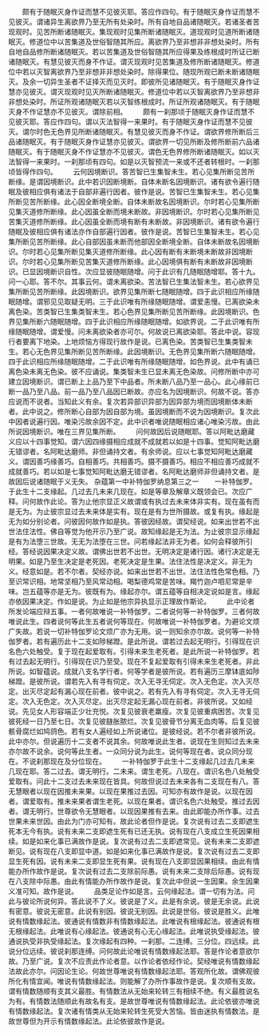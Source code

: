 <!-- { "loadSidebar": true } -->
　　颇有于随眠灭身作证而慧不见彼灭耶。答应作四句。有于随眠灭身作证而慧不见彼灭。谓诸异生离欲界乃至无所有处染时。所有自地自品诸随眠灭。若诸圣者苦现观时。见苦所断诸随眠灭。集现观时见集所断诸随眠灭。道现观时见道所断诸随眠灭。修道位中以苦集道及世俗智随其所应。离欲界乃至非想非非想处染时。所有自地自品修所断诸随眠灭。若以苦集道及世俗智随其所应得果及练根成时所证已断诸随眠灭。有慧见彼灭而身不作证。谓灭现观时见苦集道及修所断诸随眠灭。修道位中若以灭智离欲界乃至非想非非想处染时。除得果位。随现所观已断未断诸随眠灭。及余一切异生圣者不证择灭而见灭时。即彼所见诸随眠灭。有于随眠灭身作证慧亦见彼灭。谓灭现观时见灭所断诸随眠灭。修道位中若以灭智离欲界乃至非想非非想处染时。所证所观诸随眠灭若以灭智练根成时。所证所观诸随眠灭。有于随眠灭身不作证慧亦不见彼灭。谓除前相。
　　颇有一刹那顷于随眠灭身作证而慧不见彼灭耶。答应作四句。谓以灭法智得一来果时。有于随眠灭身作证而慧不见彼灭。谓尔时色无色界见所断诸随眠灭。有慧见彼灭而身不作证。谓欲界修所断后三品诸随眠灭。有于随眠灭身作证慧亦见彼灭。谓欲界一切见所断及修所断前六品诸随眠灭。有于随眠灭身不作证慧亦不见彼灭。谓色无色界修所断诸随眠灭。如以灭法智得一来果时。一刹那顷有四句。如是以灭智预流一来或不还者转根时。一刹那顷皆得作四句。
　　云何因境断识。答苦智已生集智未生。若心见集所断见苦所断缘。是谓因境断识。此中若识因断境断。自体未断名因境断识。诸有欲令遍行随眠及彼相应俱有诸法于自部非遍行因者。彼作是说。苦智已生集智未生。若心见集所断见苦所断缘。此心因全断境全断。自体未断故名因境断识。尔时若心见集所断见集灭道修所断缘。此心因虽全断而境未断故。非因境断识。尔时若心见集所断见苦集灭道修所断缘。此心因虽全断而境有断有未断故。非因境断识。诸有欲令遍行随眠及彼相应俱有诸法亦作自部遍行因者。彼作是说。苦智已生集智未生。若心见集所断见苦所断缘。此心自部因虽未断而他部因全断境全断。自体未断故名因境断识。尔时若心见集所断见集灭道修所断缘。此心因有断有未断境未断故非因境断识。尔时若心见集所断见苦集灭道修所断缘。此心因境俱有断有未断故非因境断识。已显因境断识自性。次应显彼随眠随增。问于此识有几随眠随增耶。答十九。问一心耶。答不尔。其事云何。谓未离欲染。苦法智已生集法智未生。若心欲界见集所断见苦所断缘。此因境断识。欲界见集所断七随眠随增。四于此识相应所缘随眠随增。谓邪见见取疑无明。三于此识唯有所缘随眠随增。谓爱恚慢。已离欲染未离色染。苦类智已生集类智未生。若心色界见集所断见苦所断缘。此因境断识。色界见集所断六随眠随增。四于此识相应所缘随眠随增。如欲界说。二于此识唯有所缘随眠随增。谓爱慢。问未离欲染者亦可尔。何故说已离欲染耶。答此中说。容现行者要离下地染。上地烦恼方得现行故作是说。已离色染。苦类智已生集类智未生。若心无色界见集所断见苦所断缘。此因境断识。无色界见集所断六随眠随增。四于此识相应所缘随眠随增。二于此识唯有所缘随眠随增。如色界说。此中有诵已离色染未离无色染。彼不应诵说。集类智未生已显未离无色染故。问修所断中亦可建立因境断识。谓已断上上品乃至下中品者。所未断八品乃至一品心。此心缘前已断一品乃至八品。前一品乃至八品因已断故。亦应名为因境断识。何故不说。答亦应说而不说者。当知此义有余。复次若异部识异部为因异部为境而因境断体未断者。此中说之。修所断心自部为因自部为境。虽因境断而不说为因境断识。复次此中因者说遍行因。唯染污故余因不定。此中识者唯说随眠相应诸心唯染污故。由此所说因境断识。唯在三界见集所断。
　　问何故因后说随眠耶。答以阿毗达磨藏义应以十四事觉知。谓六因四缘摄相应成就不成就若以如是十四事。觉知阿毗达磨无错谬者。名阿毗达磨师。非但诵持文者。有余师说。应以七事觉知阿毗达磨藏义。谓因善巧缘善巧。自相善巧。共相善巧。摄不摄善巧。相应不相应善巧成就不成就善巧。若以如是七事觉知阿毗达磨无错谬者。名阿毗达磨师非但诵持文者。是故因后说诸随眠于义无失。
杂蕴第一中补特伽罗纳息第三之一
　　一补特伽罗。于此生十二支缘起。几过去几未来几现在。如是等章及解章义既领会已。次应广释。问何故作此论。答为止他宗显正义故谓或有执过去未来体非实有。现在虽有而是无为。为止彼宗显过去未来体是实有。现在是有为世所摄故。或复有执。缘起是无为如分别论者。问彼因何故作如是执。答彼因经故。谓契经说。如来出世若不出世法住法性。佛自等觉为他开示乃至广说。故知缘起是无为法。为止彼宗显示缘起是有为法堕三世故。无无为法堕在三世。问若缘起法非无为者。如何会释彼所引经。答经说因果决定义故。谓佛出世若不出世。无明决定是诸行因。诸行决定是无明果。如是乃至生决定是老死因。老死决定是生果。法住法性是决定义。非无为义。经意如是。若不尔者。契经亦说。如来出世若不出世。法住法性色常色相。乃至识常识相。地常坚相乃至风常动相。喝梨德鸡常是苦味。羯竹迦卢呬尼常是辛味。岂五蕴等亦是无为。彼既有为。缘起亦尔。谓五蕴等自相决定说如是言。缘起亦依因果决定。作如是说。为止如是他宗异执显示正理故作斯论。
　　此中论者所发论端应辩五事。一者何故唯说一补特伽罗。二者说何等一补特伽罗。三者何故唯说此生。四者说何等此生五者说何等现在。何故唯说一补特伽罗者。为避论文烦广失故。若说一切补特伽罗论文烦广亦为无用。说一则知余亦尔故。说何等一补特伽罗者。若有遍历此十二支如陟梯蹬。是此所说。谓若过去起无明行。引得现在识名色六处触受。复于现在起爱取有。引得未来生老死者。是此所说一补特伽罗。若有过去起无明行。引得现在识乃至受。现在不复起爱取有引得未来生老死者。非此所说。如智蕴说。成就八支名学行者。何等学者是彼所说。若有遍历三摩钵底如陟梯蹬。是彼所说。谓若先入有寻有伺定。次入无寻无伺定。次入无色定。次入灭尽定。出灭尽定起有漏心现在前者。彼中说之。若有先入有寻有伺定。次入无寻无伺定。次入无色定。次入灭尽定。出灭尽定起无漏心现在前者。非彼所说。又如经说。先见女人形容端正少壮充悦。次复见彼衰老羸瘦。次复见彼重病困苦。次复见彼死经一日乃至七日。次复见彼膖胀脓烂。次复见彼骨节分离无血肉等。后复见彼骸骨腐烂如鸠鸽色。若有女人遍经如上所说诸位。是彼经说。若不尔者非彼所说。此中亦尔。但说遍历十二支者不说其余。何故唯说此生者。说现在生则知过去未来亦尔故不说余。说何等此生者。一众同分说为此生。说何等现在者。说众同分现在。不说刹那现在及分位现在。
　　一补特伽罗于此生十二支缘起几过去几未来几现在耶。答二过去。谓无明行。二未来。谓生老死。八现在。谓识名色八处触受爱取有。问此十二支过去未来现在皆具。何故但说过去未来各有二支现在有八。答无慧眼者以现在因推未来果。以现在果推过去因。可知亦有故作是说。以现在因者。谓爱取有。推未来果者谓生老死。以现在果者。谓识名色六处触受。推过去因者。谓无明行。世尊欲令无慧眼者。以现因果推有去来。由此即能办所作事。过去世果未来世因。由此为门亦可知有。故此论者但作是说。复次说有过去二支即遮生死本无今有执。说有未来二支即遮生死有已还无执。说有现在八支成立生死因果相续。如是如来化事已满故作是说。复次说有过去二支即遮常见。说有未来二支即遮断见。说有现在八支即显中道。如是如来化事已满故作是说。复次说有过去二支即显生死有因。说有未来二支即显生死有果。说有现在八支即显因果相续。由此有情能办所作故作是说。复次说有过去二支除前际愚。说有未来二支除后际愚。说有现在八支除中际愚。由此有情能办所作故作是说。复次此中但说一生因果。余生因果义准可知。故作是说。
　　品类足论作如是言。云何缘起法。谓一切有为法。问此与彼论所说何异。答此说不了义。彼说是了义。此是有余说。彼是无余说。此说有密意。彼说无密意。此说有别因。彼说无别因。此说是世俗。彼说是胜义。此唯说有情数缘起法。彼通说有情数非有情数缘起法。此唯说有根缘起法。彼通说有根无根缘起法。此唯说有心缘起法。彼通说有心无心缘起法。此唯说执受缘起法。彼通说执受非执受缘起法。复次缘起有四种。一刹那。二连缚。三分位。四远续。此说分位远续。彼说刹那连缚。问何故此论唯说有情数缘起法耶。答是作论者意欲尔故。乃至广说。复次不应责此作论者意。以作论者依经作论。契经唯说有情数缘起法故此亦尔。问因论生论。何故世尊唯说有情数缘起法耶。答观所化故。谓佛观彼所化有情宜闻。唯说有情数缘起法。则能解了办所作事故作是说。复次顺有支故。谓有情数随顺有支其义最胜。有情数法从无始来轮转三有相续不绝。有义最胜说名为有。有情数法随顺此有故名有支。是故世尊唯说有情数缘起法。此论依彼亦唯说有情数缘起法。复次诸有情类从无始来轮转生死受大苦恼。皆由迷执有情数法。是故世尊但为开示有情数缘起法。此论依彼故作是说。
